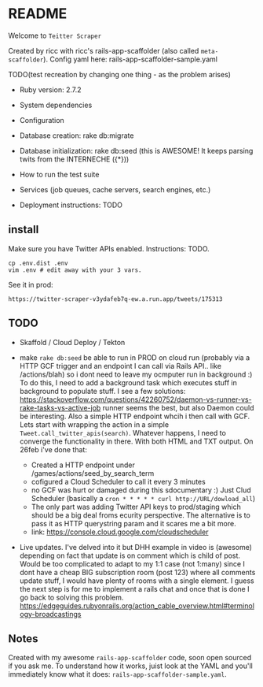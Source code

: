 # README

Welcome to `Teitter Scraper`

Created by ricc with ricc's rails-app-scaffolder (also called `meta-scaffolder`).
Config yaml here: rails-app-scaffolder-sample.yaml

TODO(test recreation by changing one thing - as the problem arises)

* Ruby version: 2.7.2

* System dependencies

* Configuration

* Database creation: rake db:migrate

* Database initialization: rake db:seed (this is AWESOME! It keeps parsing twits from the INTERNECHE ({*}))

* How to run the test suite

* Services (job queues, cache servers, search engines, etc.)

* Deployment instructions: TODO

## install

Make sure you have Twitter APIs enabled. Instructions: TODO.

    cp .env.dist .env
    vim .env # edit away with your 3 vars.

See it in prod:

    https://twitter-scraper-v3ydafeb7q-ew.a.run.app/tweets/175313

## TODO

* Skaffold / Cloud Deploy / Tekton
* make `rake db:seed` be able to run in PROD on cloud run (probably via a HTTP GCF trigger and an endpoint I can call via Rails API.. like /actions/blah)
  so i dont need to leave my ocmputer run in background :) To do this, I need to add a background task which executes stuff in background to populate stuff. I see a few solutions: https://stackoverflow.com/questions/42260752/daemon-vs-runner-vs-rake-tasks-vs-active-job runner seems the best, but also Daemon could be interesting. Also a simple HTTP endpoint whcih i then call with GCF. Lets start with wrapping the action in a simple `Tweet.call_twitter_apis(search)`. Whatever happens, I need to converge the functionality in there. With both HTML and TXT output.
  On 26feb i've done that:

     * Created a HTTP endpoint under /games/actions/seed_by_search_term 
     * cofigured a Cloud Scheduler to call it every 3 minutes
     * no GCF was hurt or damaged during this sdocumentary :) Just Clud Scheduler (basically a `cron * * * * * curl http://URL/dowload_all`)
     * The only part was adding Twitter API keys to prod/staging which should be a big deal froms ecurity perspective. The alternative is to pass it as
       HTTP querystring param and it scares me a bit more.
     * link: https://console.cloud.google.com/cloudscheduler

* Live updates. I've delved into it but DHH example in video is (awesome) depending on fact that update is on
  comment which is  child of post. Would be too complicated to adapt to my 1:1 case (not 1:many) since I dont
  have a cheap BIG subscription room (post 123) where all comments update stuff, I would have plenty of rooms
  with a single element. I guess the next step is for me to implement a rails chat and once that is done I go
  back to solving this problem. https://edgeguides.rubyonrails.org/action_cable_overview.html#terminology-broadcastings
  
## Notes

Created with my awesome `rails-app-scaffolder` code, soon open sourced if you ask me.
To understand how it works, juist look at the YAML and you'll immediately know what it does: `rails-app-scaffolder-sample.yaml`.
